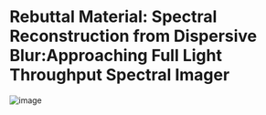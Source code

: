 # Rebuttal Material: Spectral Reconstruction from Dispersive Blur:Approaching Full Light Throughput Spectral Imager


![image](https://github.com/fjdksfj/fjdksfj.github.io/blob/master/fig7_ver1.png)
